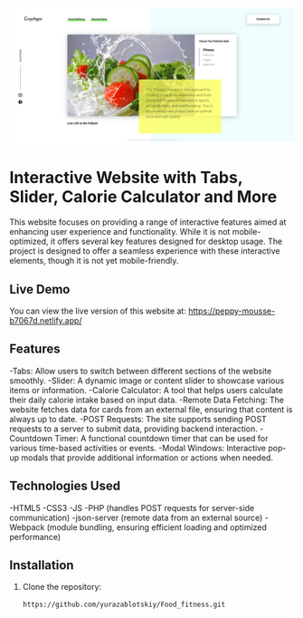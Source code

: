 ![Image Description](img/Food_fitness.png)

# Interactive Website with Tabs, Slider, Calorie Calculator and More

This website focuses on providing a range of interactive features aimed at enhancing user experience and functionality. While it is not mobile-optimized, it offers several key features designed for desktop usage.
The project is designed to offer a seamless experience with these interactive elements, though it is not yet mobile-friendly.

## Live Demo
You can view the live version of this website at:
https://peppy-mousse-b7067d.netlify.app/

## Features

-Tabs: Allow users to switch between different sections of the website smoothly.
-Slider: A dynamic image or content slider to showcase various items or information.
-Calorie Calculator: A tool that helps users calculate their daily calorie intake based on input data.
-Remote Data Fetching: The website fetches data for cards from an external file, ensuring that content is always up to date.
-POST Requests: The site supports sending POST requests to a server to submit data, providing backend interaction.
-Countdown Timer: A functional countdown timer that can be used for various time-based activities or events.
-Modal Windows: Interactive pop-up modals that provide additional information or actions when needed.

## Technologies Used

-HTML5
-CSS3
-JS
-PHP (handles POST requests for server-side communication)
-json-server (remote data from an external source)
-Webpack (module bundling, ensuring efficient loading and optimized performance)

## Installation

1. Clone the repository:
   ```bash
   https://github.com/yurazablotskiy/Food_fitness.git
